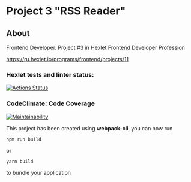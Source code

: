 # Project 3 "RSS Reader"

## About

Frontend Developer. Project #3 in Hexlet Frontend Developer Profession

https://ru.hexlet.io/programs/frontend/projects/11

### Hexlet tests and linter status:

[![Actions Status](https://github.com/ivekhov/frontend-project-11/workflows/hexlet-check/badge.svg)](https://github.com/ivekhov/frontend-project-11/actions)

### CodeClimate: Code Coverage

[![Maintainability](https://api.codeclimate.com/v1/badges/ffff61a48f9bea1f842c/maintainability)](https://codeclimate.com/github/ivekhov/frontend-project-11/maintainability)


This project has been created using **webpack-cli**, you can now run

```
npm run build
```

or

```
yarn build
```

to bundle your application
